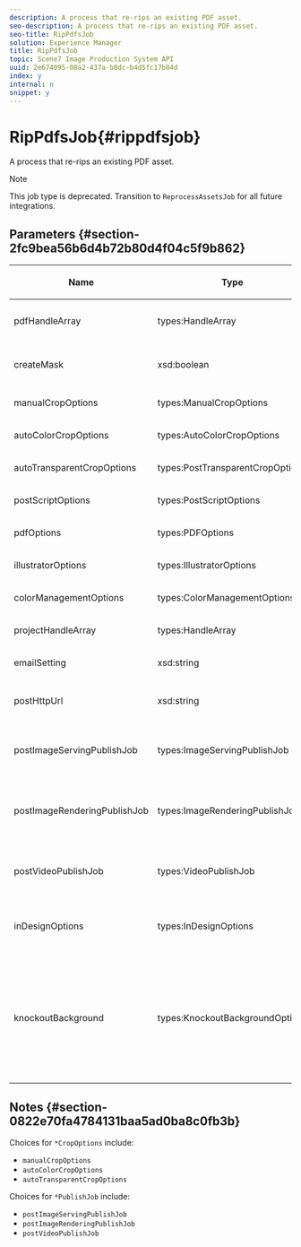 ```yaml
---
description: A process that re-rips an existing PDF asset.
seo-description: A process that re-rips an existing PDF asset.
seo-title: RipPdfsJob
solution: Experience Manager
title: RipPdfsJob
topic: Scene7 Image Production System API
uuid: 2e674095-08a2-437a-b8dc-b4d5fc17b04d
index: y
internal: n
snippet: y
---
```


# RipPdfsJob{#rippdfsjob}

A process that re-rips an existing PDF asset.

>[!NOTE]
>
>This job type is deprecated. Transition to `ReprocessAssetsJob` for all future integrations.

## Parameters {#section-2fc9bea56b6d4b72b80d4f04c5f9b862}

<table id="table_04100BB8ABD84EF68B0A7CE3AD946414"> 
 <thead> 
  <tr> 
   <th colname="col1" class="entry"> <p>Name </p> </th> 
   <th colname="col2" class="entry"> <p>Type </p> </th> 
   <th colname="col3" class="entry"> <p>Description </p> </th> 
  </tr> 
 </thead>
 <tbody> 
  <tr> 
   <td colname="col1"> <p><span class="codeph"> <span class="varname"> pdfHandleArray</span> </span> </p> </td> 
   <td colname="col2"> <p><span class="codeph"> types:HandleArray</span> </p> </td> 
   <td colname="col3"> <p>Handle to the array of PDF files to be ripped. </p> </td> 
  </tr> 
  <tr> 
   <td colname="col1"> <p><span class="codeph"> <span class="varname"> createMask</span> </span> </p> </td> 
   <td colname="col2"> <p><span class="codeph"> xsd:boolean</span> </p> </td> 
   <td colname="col3"> <p>Determines if you want to create a mask or not. </p> </td> 
  </tr> 
  <tr> 
   <td colname="col1"> <p><span class="codeph"> <span class="varname"> manualCropOptions</span> </span> </p> </td> 
   <td colname="col2"> <p><span class="codeph"> types:ManualCropOptions</span> </p> </td> 
   <td colname="col3"> <p>Manual cropping options. </p> </td> 
  </tr> 
  <tr> 
   <td colname="col1"> <p><span class="codeph"> <span class="varname"> autoColorCropOptions</span> </span> </p> </td> 
   <td colname="col2"> <p><span class="codeph"> types:AutoColorCropOptions</span> </p> </td> 
   <td colname="col3"> <p>Automatic cropping options. </p> </td> 
  </tr> 
  <tr> 
   <td colname="col1"> <p><span class="codeph"> <span class="varname"> autoTransparentCropOptions</span> </span> </p> </td> 
   <td colname="col2"> <p><span class="codeph"> types:PostTransparentCropOptions</span> </p> </td> 
   <td colname="col3"> <p> </p> </td> 
  </tr> 
  <tr> 
   <td colname="col1"> <p><span class="codeph"> <span class="varname"> postScriptOptions</span> </span> </p> </td> 
   <td colname="col2"> <p><span class="codeph"> types:PostScriptOptions</span> </p> </td> 
   <td colname="col3"> <p> </p> </td> 
  </tr> 
  <tr> 
   <td colname="col1"> <p><span class="codeph"> <span class="varname"> pdfOptions</span> </span> </p> </td> 
   <td colname="col2"> <p><span class="codeph"> types:PDFOptions</span> </p> </td> 
   <td colname="col3"> <p> </p> </td> 
  </tr> 
  <tr> 
   <td colname="col1"> <p><span class="codeph"> <span class="varname"> illustratorOptions</span> </span> </p> </td> 
   <td colname="col2"> <p><span class="codeph"> types:IllustratorOptions</span> </p> </td> 
   <td colname="col3"> <p> </p> </td> 
  </tr> 
  <tr> 
   <td colname="col1"> <p><span class="codeph"> <span class="varname"> colorManagementOptions</span> </span> </p> </td> 
   <td colname="col2"> <p><span class="codeph"> types:ColorManagementOptions</span> </p> </td> 
   <td colname="col3"> <p> </p> </td> 
  </tr> 
  <tr> 
   <td colname="col1"> <p><span class="codeph"> <span class="varname"> projectHandleArray</span> </span> </p> </td> 
   <td colname="col2"> <p><span class="codeph"> types:HandleArray</span> </p> </td> 
   <td colname="col3"> <p>An array of project handles. </p> </td> 
  </tr> 
  <tr> 
   <td colname="col1"> <p><span class="codeph"> <span class="varname"> emailSetting</span> </span> </p> </td> 
   <td colname="col2"> <p><span class="codeph"> xsd:string</span> </p> </td> 
   <td colname="col3"> <p>Email settings. </p> </td> 
  </tr> 
  <tr> 
   <td colname="col1"> <p><span class="codeph"> <span class="varname"> postHttpUrl</span> </span> </p> </td> 
   <td colname="col2"> <p><span class="codeph"> xsd:string</span> </p> </td> 
   <td colname="col3"> <p>The URL where the files are being uploaded to. </p> </td> 
  </tr> 
  <tr> 
   <td colname="col1"> <p><span class="codeph"> <span class="varname"> postImageServingPublishJob</span> </span> </p> </td> 
   <td colname="col2"> <p><span class="codeph"> types:ImageServingPublishJob</span> </p> </td> 
   <td colname="col3"> <p>Job details for an image serving publish job to be run after the upload is complete. </p> </td> 
  </tr> 
  <tr> 
   <td colname="col1"> <p><span class="codeph"> <span class="varname"> postImageRenderingPublishJob</span> </span> </p> </td> 
   <td colname="col2"> <p><span class="codeph"> types:ImageRenderingPublishJob</span> </p> </td> 
   <td colname="col3"> <p>Job details for an image rendering publish job to be run after the upload is complete. </p> </td> 
  </tr> 
  <tr> 
   <td colname="col1"> <p><span class="codeph"> <span class="varname"> postVideoPublishJob</span> </span> </p> </td> 
   <td colname="col2"> <p><span class="codeph"> types:VideoPublishJob</span> </p> </td> 
   <td colname="col3"> <p>Job details for a video publish job to be run after the upload is complete. </p> </td> 
  </tr> 
  <tr> 
   <td colname="col1"> <p><span class="codeph"> <span class="varname"> inDesignOptions</span> </span> </p> </td> 
   <td colname="col2"> <p><span class="codeph"> types:InDesignOptions</span> </p> </td> 
   <td colname="col3"> <p>Options for uploading Adobe InDesign files to the image server. </p> </td> 
  </tr> 
  <tr> 
   <td colname="col1"> <p><span class="codeph"> <span class="varname"> knockoutBackground</span> </span> </p> </td> 
   <td colname="col2"> <p><span class="codeph"> types:KnockoutBackgroundOptions</span> </p> </td> 
   <td colname="col3"> <p>Mask the background for selected images. This lets you overlay them in other layers with a transparency outside of subject image. </p> <p>Optional. </p> <p>See<a href="../../types/c-data-types/r-knockout-background-options.md#reference-9196371848964d91842b337640791c9c" format="dita" scope="local"> KnockoutBackgroundOptions</a> </p> </td> 
  </tr> 
 </tbody> 
</table>

## Notes {#section-0822e70fa4784131baa5ad0ba8c0fb3b}

Choices for `*CropOptions` include:

* `manualCropOptions` 
* `autoColorCropOptions` 
* `autoTransparentCropOptions`

Choices for `*PublishJob` include:

* `postImageServingPublishJob` 
* `postImageRenderingPublishJob` 
* `postVideoPublishJob`

